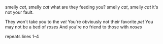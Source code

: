 smelly _cat_, smelly _cat_
what are they feeding you?
smelly _cat_, smelly _cat_
it's not your fault.

They won't take you to the _vet_
You're obviously not their favorite _pet_
You may not be a bed of _roses_
And you're no friend to those with _noses_

repeats lines 1-4

